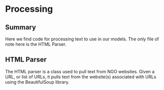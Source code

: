 # Processing

## Summary
Here we find code for processing text to use in our models. The only file of note here is the HTML Parser.

## HTML Parser

The HTML parser is a class used to pull text from NGO websites. Given a URL, or list of URLs, it pulls text from the website(s) associated with URLs using the BeautifulSoup library.
